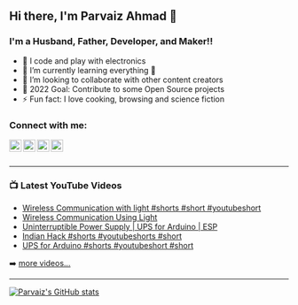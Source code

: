 ## Hi there, I'm Parvaiz Ahmad 👋 

### I'm a Husband, Father, Developer, and Maker!!

- 🔭 I code and play with electronics
- 🌱 I’m currently learning everything 🤣
- 👯 I’m looking to collaborate with other content creators
- 🥅 2022 Goal: Contribute to some Open Source projects
- ⚡ Fun fact: I love cooking, browsing and science fiction

### Connect with me:

[<img align="left" alt="ParvaizAhmad | YouTube" width="22px" src="https://cdn.jsdelivr.net/npm/simple-icons@v3/icons/youtube.svg" />][youtube]
[<img align="left" alt="ParvaizAhmad | Twitter" width="22px" src="https://cdn.jsdelivr.net/npm/simple-icons@v3/icons/twitter.svg" />][twitter]
[<img align="left" alt="ParvaizAhmad | LinkedIn" width="22px" src="https://cdn.jsdelivr.net/npm/simple-icons@v3/icons/linkedin.svg" />][linkedin]
[<img align="left" alt="ParvaizAhmad | Instagram" width="22px" src="https://cdn.jsdelivr.net/npm/simple-icons@v3/icons/instagram.svg" />][instagram]

<br />
<br />

---

### 📺 Latest YouTube Videos

<!-- YOUTUBE:START -->
- [Wireless Communication with light #shorts #short #youtubeshort](https://www.youtube.com/watch?v=Dnco40Y51-c)
- [Wireless Communication Using Light](https://www.youtube.com/watch?v=5pN_18U0Gcc)
- [Uninterruptible Power Supply | UPS for Arduino | ESP](https://www.youtube.com/watch?v=nZskxU9YOWk)
- [Indian Hack #shorts #youtubeshorts #short](https://www.youtube.com/watch?v=0ogMogg_hck)
- [UPS for Arduino #shorts #youtubeshort #short](https://www.youtube.com/watch?v=_h2LA4L_wkc)
<!-- YOUTUBE:END -->

➡️ [more videos...](https://youtube.com/parvaizahmadofficial)

---

[![Parvaiz's GitHub stats](https://github-readme-stats.vercel.app/api?username=parvaizahmad&show_icons=true&theme=buefy)](https://github.com/parvaizahmad)


[twitter]: https://twitter.com/theparvaizahmad
[youtube]:https://www.youtube.com/iamparvaiz
[instagram]: https://instagram.com/theparvaizahmad
[linkedin]: https://linkedin.com/in/parvaizahmad
